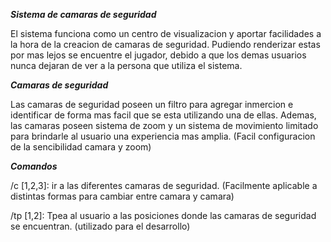 __***Sistema de camaras de seguridad***__

El sistema funciona como un centro de visualizacion y aportar facilidades a la hora de la creacion de camaras de seguridad. Pudiendo renderizar estas por mas lejos se encuentre el jugador,
debido a que los demas usuarios nunca dejaran de ver a la persona que utiliza el sistema.

***Camaras de seguridad***

Las camaras de seguridad poseen un filtro para agregar inmercion e identificar de forma mas facil que se esta utilizando una de ellas. Ademas, las camaras poseen sistema de zoom
y un sistema de movimiento limitado para brindarle al usuario una experiencia mas amplia. (Facil configuracion de la sencibilidad camara y zoom)

***Comandos***

/c [1,2,3]: ir a las diferentes camaras de seguridad. (Facilmente aplicable a distintas formas para cambiar entre camara y camara)

/tp [1,2]: Tpea al usuario a las posiciones donde las camaras de seguridad se encuentran.  (utilizado para el desarrollo)
